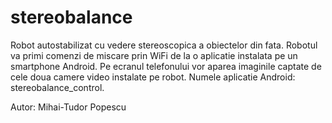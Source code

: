 stereobalance
=============

Robot autostabilizat cu vedere stereoscopica a obiectelor din fata.
Robotul va primi comenzi de miscare prin WiFi de la o aplicatie instalata pe un smartphone Android.
Pe ecranul telefonului vor aparea imaginile captate de cele doua camere video instalate pe robot.
Numele aplicatie Android: stereobalance_control.

Autor: Mihai-Tudor Popescu
